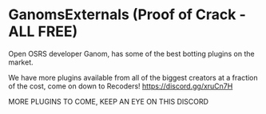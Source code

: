 # GanomsExternals (Proof of Crack - ALL FREE)
Open OSRS developer Ganom, has some of the best botting plugins on the market.

We have more plugins available from all of the biggest creators at a fraction of the cost, come on down to Recoders!
https://discord.gg/xruCn7H


MORE PLUGINS TO COME, KEEP AN EYE ON THIS DISCORD
